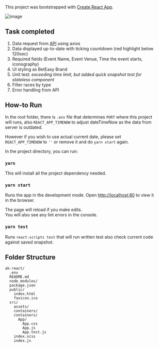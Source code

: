 This project was bootstrapped with [Create React App](https://github.com/facebook/create-react-app).

![image](https://user-images.githubusercontent.com/7718628/47253486-3b9f8a00-d49f-11e8-9ecb-d1a23ae0e80d.png)

## Task completed
1. Data request from [API](https://s3-ap-southeast-2.amazonaws.com/bet-easy-code-challenge/next-to-jump
) using axios
2. Data displayed up-to-date with ticking countdown (red highlight below 120sec)
3. Required fields (Event Name, Event Venue, Time the event starts, iconography)
4. UI styling as BetEasy Brand
5. Unit test: _exceeding time limit, but added quick snapshot test for stateless component_
6. Filter races by type
7. Error handling from API

## How-to Run

In the root folder, there is `.env` file that determines `PORT` where this project will runs, also `REACT_APP_TIMENOW` to adjust dateTimeNow as the data from server is outdated.

However if you wish to use actual current date, please set `REACT_APP_TIMENOW` to `''` or remove it and do `yarn start` again.

In the project directory, you can run:

### `yarn`

This will install all the project dependency needed.

### `yarn start`

Runs the app in the development mode.
Open [http://localhost:80](http://localhost:80) to view it in the browser.

The page will reload if you make edits.<br>
You will also see any lint errors in the console.

### `yarn test`

Runs `react-scripts test` that will run written test also check current code against saved snapshot.

## Folder Structure

```
ak-react/
  .env
  README.md
  node_modules/
  package.json
  public/
    index.html
    favicon.ico
  src/
    assets/
    containers/
    containers/
      App/
        App.css
        App.js
        App.test.js
    index.scss
    index.js
```
